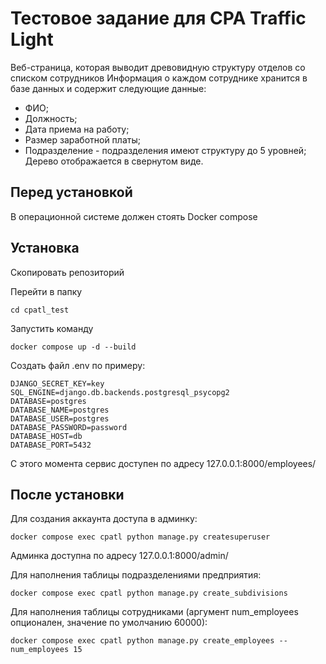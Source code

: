 # Тестовое задание для CPA Traffic Light
Веб-страница, которая выводит древовидную структуру
отделов со списком сотрудников
Информация о каждом сотруднике  хранится в базе данных и
содержит следующие данные:
- ФИО;
- Должность;
- Дата приема на работу;
- Размер заработной платы;
- Подразделение - подразделения имеют структуру до 5 уровней;
Дерево отображается в свернутом виде.

## Перед установкой
В операционной системе должен стоять Docker compose

## Установка
Скопировать репозиторий

Перейти в папку 
```commandline
cd cpatl_test
```

Запустить команду 
```commandline
docker compose up -d --build
```

Создать файл .env по примеру:
```
DJANGO_SECRET_KEY=key
SQL_ENGINE=django.db.backends.postgresql_psycopg2
DATABASE=postgres
DATABASE_NAME=postgres
DATABASE_USER=postgres
DATABASE_PASSWORD=password
DATABASE_HOST=db
DATABASE_PORT=5432
```
С этого момента сервис доступен по адресу 127.0.0.1:8000/employees/

## После установки
Для создания аккаунта доступа в админку:
```commandline
docker compose exec cpatl python manage.py createsuperuser
```
Админка доступна по адресу 127.0.0.1:8000/admin/

Для наполнения таблицы подразделениями предприятия:
```commandline
docker compose exec cpatl python manage.py create_subdivisions     
```
Для наполнения таблицы сотрудниками (аргумент num_employees опционален, значение по умолчанию 60000):
```commandline
docker compose exec cpatl python manage.py create_employees --num_employees 15
```



